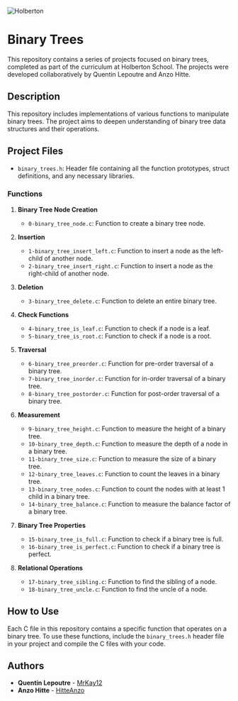 
![Holberton](https://ml.globenewswire.com/Resource/Download/a08e6c28-55be-44c8-8461-03544f094b38)


# Binary Trees

This repository contains a series of projects focused on binary trees, completed as part of the curriculum at Holberton School. The projects were developed collaboratively by Quentin Lepoutre and Anzo Hitte.

## Description

This repository includes implementations of various functions to manipulate binary trees. The project aims to deepen understanding of binary tree data structures and their operations.

## Project Files

- `binary_trees.h`: Header file containing all the function prototypes, struct definitions, and any necessary libraries.

### Functions

1. **Binary Tree Node Creation**
   - `0-binary_tree_node.c`: Function to create a binary tree node.
  
2. **Insertion**
   - `1-binary_tree_insert_left.c`: Function to insert a node as the left-child of another node.
   - `2-binary_tree_insert_right.c`: Function to insert a node as the right-child of another node.

3. **Deletion**
   - `3-binary_tree_delete.c`: Function to delete an entire binary tree.

4. **Check Functions**
   - `4-binary_tree_is_leaf.c`: Function to check if a node is a leaf.
   - `5-binary_tree_is_root.c`: Function to check if a node is a root.

5. **Traversal**
   - `6-binary_tree_preorder.c`: Function for pre-order traversal of a binary tree.
   - `7-binary_tree_inorder.c`: Function for in-order traversal of a binary tree.
   - `8-binary_tree_postorder.c`: Function for post-order traversal of a binary tree.

6. **Measurement**
   - `9-binary_tree_height.c`: Function to measure the height of a binary tree.
   - `10-binary_tree_depth.c`: Function to measure the depth of a node in a binary tree.
   - `11-binary_tree_size.c`: Function to measure the size of a binary tree.
   - `12-binary_tree_leaves.c`: Function to count the leaves in a binary tree.
   - `13-binary_tree_nodes.c`: Function to count the nodes with at least 1 child in a binary tree.
   - `14-binary_tree_balance.c`: Function to measure the balance factor of a binary tree.

7. **Binary Tree Properties**
   - `15-binary_tree_is_full.c`: Function to check if a binary tree is full.
   - `16-binary_tree_is_perfect.c`: Function to check if a binary tree is perfect.

8. **Relational Operations**
   - `17-binary_tree_sibling.c`: Function to find the sibling of a node.
   - `18-binary_tree_uncle.c`: Function to find the uncle of a node.

## How to Use

Each C file in this repository contains a specific function that operates on a binary tree. To use these functions, include the `binary_trees.h` header file in your project and compile the C files with your code.

## Authors

- **Quentin Lepoutre** - [MrKay12](https://github.com/MrKay12)
- **Anzo Hitte** - [HitteAnzo](https://github.com/HitteAnzo)

